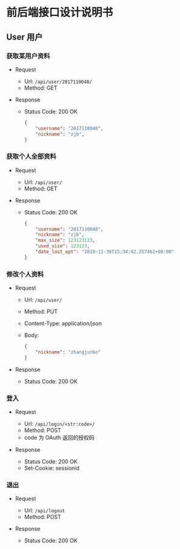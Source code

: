 # 前后端接口设计说明书

## User 用户

### 获取某用户资料

* Request
  * Url: `/api/user/2017110048/`
  * Method: GET

* Response
  * Status Code: 200 OK

    ```json
    {
        "username": "2017110048",
        "nickname": "zjb",
    }
    ```

### 获取个人全部资料

* Request
  * Url: `/api/user/`
  * Method: GET

* Response
  * Status Code: 200 OK

    ```json
    {
        "username": "2017110048",
        "nickname": "zjb",
        "max_size": 123123123,
        "used_size": 123123,
        "date_last_opt": "2019-11-30T15:34:42.257461+08:00"
    }
    ```

### 修改个人资料

* Request
  * Url: `/api/user/`
  * Method: PUT
  * Content-Type: application/json
  * Body:

    ```json
    {
        "nickname": "zhangjunbo"
    }
    ```

* Response
  
  * Status Code: 200 OK

### **登入**

* Request
  * Url: `/api/login/<str:code>/`
  * Method: POST
  * code 为 OAuth 返回的授权码

* Response
  * Status Code: 200 OK
  * Set-Cookie: sessionid

### **退出**

* Request
  * Url: `/api/logout`
  * Method: POST

* Response
  * Status Code: 200 OK